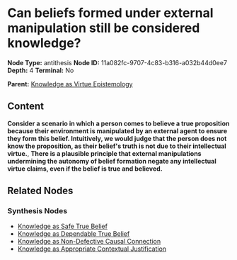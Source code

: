 # Can beliefs formed under external manipulation still be considered knowledge?

**Node Type:** antithesis
**Node ID:** 11a082fc-9707-4c83-b316-a032b44d0ee7
**Depth:** 4
**Terminal:** No

**Parent:** [Knowledge as Virtue Epistemology](knowledge-as-virtue-epistemology-synthesis-0b225ed2-8f15-434b-b14d-d4a25dddfa64.md)

## Content

**Consider a scenario in which a person comes to believe a true proposition because their environment is manipulated by an external agent to ensure they form this belief. Intuitively, we would judge that the person does not know the proposition, as their belief's truth is not due to their intellectual virtue.**, **There is a plausible principle that external manipulations undermining the autonomy of belief formation negate any intellectual virtue claims, even if the belief is true and believed.**

## Related Nodes

### Synthesis Nodes

- [Knowledge as Safe True Belief](knowledge-as-safe-true-belief-synthesis-f995e770-6934-4141-8518-4b00b20e15b6.md)
- [Knowledge as Dependable True Belief](knowledge-as-dependable-true-belief-synthesis-684186c7-b92c-4719-bca7-a5194d995f56.md)
- [Knowledge as Non-Defective Causal Connection](knowledge-as-non-defective-causal-connection-synthesis-b9e39802-3b13-4898-b5d1-e613f12286be.md)
- [Knowledge as Appropriate Contextual Justification](knowledge-as-appropriate-contextual-justification-synthesis-318f361f-52cf-46f7-89b8-e7c13d565d40.md)
